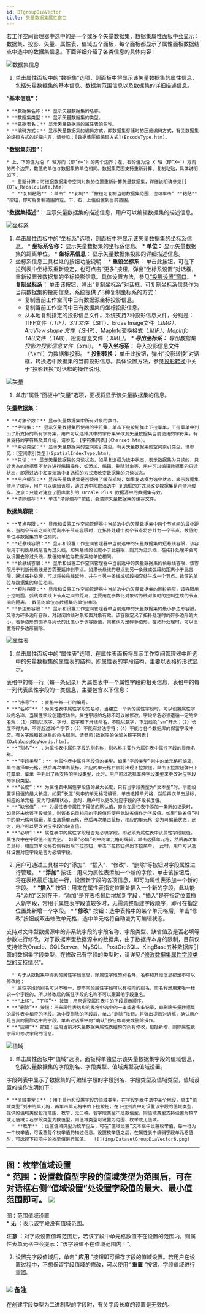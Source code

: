 ```yaml
---
id: DTgroupDiaVector
title: 矢量数据集属性窗口
---
```

若工作空间管理器中选中的是一个或多个矢量数据集，数据集属性面板中会显示：数据集、投影、矢量、属性表、值域五个面板，每个面板都显示了属性面板数据结点中选中的数据集信息。下面详细介绍了各类信息的具体内容：

![](img/close.gif)数据集信息

  1. 单击属性面板中的“数据集”选项，则面板中将显示该矢量数据集的属性信息，包括矢量数据集的基本信息、数据集范围信息以及数据集的详细描述信息。

**“基本信息”：**

    * **数据集名称：** 显示矢量数据集的名称。
    * **数据集类型：** 显示矢量数据集的类型。
    * **数据表名：** 显示矢量数据集的属性表的名称。
    * **编码方式：** 显示矢量数据集的编码方式，即数据集存储时的压缩编码方式，有关数据集的编码方式的详细内容，请参见：[数据集压缩编码方式](EncodeType.htm)。

**“数据集范围”：**

    * 上、下的值为沿 Y 轴方向（即‘Y=’）的两个边界；左、右的值为沿 X 轴（即‘X=’）方向的两个边界，数值的单位与数据集的单位相同。数据集范围支持重新计算、复制粘贴，具体说明如下： 
      * 重新计算：可根据数据集中空间对象的位置重新计算矢量数据集，详细说明请参见[](DTv_Recalculate.htm)
      * **复制粘贴** ：单击“ **复制** ”按钮可复制当前数据集范围，也可单击“ **粘贴** ”按钮，即可将复制范围的左、下、右、上值设置到当前范围。

**“数据集描述”：** 显示矢量数据集的描述信息，用户可以编辑数据集的描述信息。

![](img/close.gif)坐标系

  1. 单击属性面板中的“坐标系”选项，则面板中将显示该矢量数据集的坐标系信息。 
    * **坐标系名称：** 显示矢量数据集的坐标系信息。
    * **单位：** 显示矢量数据集的距离单位。
    * **坐标系信息：** 显示矢量数据集投影的详细描述信息。
  2. 坐标系信息工具栏处的按钮功能说明： 
    * **重设坐标系：** 单击此按钮，可在下拉列表中坐标系重新设定，也可点击“更多”按钮，弹出“坐标系设置”对话框，重新设置该数据集的坐标投影信息。具体设置方法，参见[“投影设置”窗口](../projection/PrjCoordSysSettingWin.htm)。 
    * **复制坐标系：** 单击该按钮，弹出“复制坐标系”对话框，可复制坐标系信息作为当前数据集的投影信息。系统提供了3种复制坐标系的方式： 
      * 复制当前工作空间中已有数据源坐标投影信息。
      * 复制当前工作空间中已有数据集的坐标投影信息。
      * 从本地复制指定的投影信息文件。系统支持7种投影信息文件，分别是：TIFF文件（*.TIF）、SIT文件（*.SIT）、Erdas Image文件（*.IMG）、ArcView shape 文件（*.SHP）、MapInfo交换格式（*.MIF）、MapInfo TAB文件（*.TAB）、投影信息文件（*.XML）。
    * **导出坐标系：** 导出数据集投影为投影信息文件（*.xml）。 
    * **导入坐标系：** 导入投影信息文件（*.xml）为数据集投影。 
    * **投影转换：** 单击此按钮，弹出“投影转换”对话框，转换选中数据集的当前投影信息。具体设置方法，参见[投影转换](../projection/ConvertPrjCoordSys.htm)中关于“投影转换”对话框的操作说明。

![](img/close.gif)矢量

  1. 单击“属性”面板中“矢量”选项，面板将显示该矢量数据集的信息。

**矢量数据集：**

    * **对象个数：** 显示矢量数据集中所有对象的数目。
    * **字符集：** 显示矢量数据集所使用的字符集，单击下拉按钮弹出下拉菜单，下拉菜单中列出了所支持的所有字符集，用户可以选择其中的字符集来改变矢量数据集当前使用的字符集。有关支持的字符集及其介绍，请参见：[字符集列表](Charset.htm)。
    * **索引类型：** 显示矢量数据集的空间索引类型。有关矢量数据集的空间索引类型，请参见：[空间索引类型](SpatialIndexType.htm)。
    * **只读：** 显示矢量数据集的只读状态，如果复选框为选中状态，表示数据集为只读的，只读状态的数据集不允许进行编辑操作，如添加、编辑、删除对象等，用户可以编辑数据集的只读状态，即通过选中和取消选中复选框的方式来改变数据集的只读状态。
    * **用户缓存：** 显示矢量数据集是否使用了缓存机制，如果复选框为选中状态，表示数据集使用了缓存，用户可以编辑该项，通过选中和取消选中 复选框的方式来改变数据集是否使用缓存。注意：只能对建立了图库索引的 Orcale Plus 数据源中的数据集有效。
    * **清除缓存：** 单击“清除缓存”按钮，会清除矢量数据集的缓存文件。

**数据集容限：**

    * **节点容限：** 显示和设置工作空间管理器中当前选中的矢量数据集中两个节点间的最小距离，当两个节点之间的距离小于节点容限时，在拓扑处理中两个节点将合并为一个节点。数值的单位与数据集的单位相同。
    * **短悬线容限：** 显示和设置工作空间管理器中当前选中的矢量数据集的短悬线容限，该容限用于判断悬线是否为过头线，如果悬线的长度小于此容限，则其为过头线，在拓扑处理中会可以设置去除过头线。数值的单位与数据集的单位相同。
    * **长悬线容限：** 显示和设置工作空间管理器中当前选中的矢量数据集的长悬线容限，该容限用于判断长悬线是否需要延伸到节点。如果长悬线的悬点到另一条线或弧段的距离小于此容限，通过拓扑处理，可以将长悬线延伸，并在与另一条线或弧段相交处生成一个节点。数值的单位与数据集的单位相同。
    * **颗粒容限：** 显示和设置工作空间管理器中当前选中的矢量数据集的颗粒容限，该容限用于控制圆、弧线或曲线上节点之间的距离，主要用在参数化对象转为线对象时的控制生成的节点间的距离。 数值的单位与数据集的单位相同。
    * **多边形容限：** 显示和设置工作空间管理器中当前选中的矢量数据集的最小多边形容限，又称为碎多边形容限，对封闭的线对象和面对象有效。该容限定义了拓扑处理时的碎多边形的大小，若多边形的面积与周长的比值小于该容限值，则被认为是碎多边形。在拓扑处理时，可以设置将碎多边形删除。

![](img/close.gif)属性表

  1. 单击属性面板中的“属性表”选项，在属性表面板将显示工作空间管理器中所选中的矢量数据集的属性表的结构，即属性表的字段结构，主要以表格的形式显示。

表格中的每一行（每一条记录）为属性表中一个属性字段的相关信息，表格中的每一列代表属性字段的一类信息，主要包含以下信息：

    * **“序号”** ：表格中每一行的编号。
    * **“名称”** ：为属性表中属性字段的名称，当建立一个新的属性字段时，可以设置属性字段的名称，当属性字段创建成功后，属性字段的名称不可以被修改。字段命名必须遵循一定的命名规：（1）只能以汉字、字母、数字和下滑线命名，不能以数字，下划线及“sm”开头；（2）长度不得为0，不得超过30个字节；（3）不能有非法字符；（4）不能与各个数据库的保留字段冲突。有关字段和数据集的命名规则，请参见[数据库的保留关键字列表](DatabaseKeyWords.htm)。
    * **“别名”** ：为属性表中属性字段的别名称，别名称主要作为属性表中属性字段的显示名称。
    * **“字段类型”：** 为属性表中属性字段值的类型。如果“字段类型”列中的单元格可编辑，单击选择单元格，然后再次单击鼠标，相应的单元格右侧将出现下拉按钮，单击下拉按钮弹出下拉菜单，菜单 中列出了所支持的字段类型，此时，用户可以选择某种字段类型来更改对应字段的字段类型。
    * **“长度”：** 为属性表中属性字段值的最大长度，只有当字段类型为“文本型”时，才能设置字段值的最大长度。如果“长度”列中的单元格可编辑，单击选择单元格，然后再次单击鼠标，相应的单元格 变为可编辑状态，此时，用户可以更改对应字段的字段长度值。
    * **“缺省值”：** 为属性表中属性字段值的默认值，即当在属性表中添加一条新的记录时，如果还未给该字段赋值，则该条记录相应的字段值将使用此缺省值作为字段值。如果“缺省值”列中的单元格可编辑，单击选择单元格，然后再次单击鼠标，相应的单元格 变为可编辑状态，此时，用户可以更改对应字段的缺省值。
    * **“必填”：** 属性表中的属性字段是否为必填字段，即必须为属性表中该属性字段赋值，属性表中在字段值不能为空。 如果“必填”列中的单元格可编辑，单击选择单元格，然后再次单击鼠标，相应的单元格右侧将出现下拉按钮，单击下拉按钮弹出下拉菜单， 此时，用户可以选择设置对应字段是否为必填字段。
  2. 用户可通过工具栏中的“添加”、“插入”、“修改”、“删除”等按钮对字段属性进行管理。
    * **“添加”** 按钮：用来为属性表添加一个新的字段，单击该按钮后，将在表格最后追加一行，设置新字段的各项信息，即可为属性表添加一个新的字段。
    * **“插入”** 按钮：用来在属性表指定位置处插入一个新的字段，此功能与“添加”区别在于，“添加”是在表格最后增加新字段，“插入”是在指定位置插入新字段，常用于属性表字段值较多时，无需调整新建字段顺序，即可在指定位置处新增一个字段。
    * **"修改"** 按钮：选中表格中的某个单元格后，单击“修改”按钮或双击修改单元格，选中单元格将自动变为可编辑状态。 

支持对文件型数据源中的非系统字段的字段名称、字段类型、缺省值及是否必填等参数进行修改。对于数据库型数据源中的数据集，由于数据库本身的限制，目前仅支持修改Oracle、SQLServer、MySQL、PostGreSQL、KingBase五种数据库引擎的数据集字段类型，在修改已有字段的类型时，请详见:“[修改数据集属性字段类型的支持情况](../../DataProcessing/DataManagement/DTgroupDiaVector_ModifyType.htm)”。

      * 对于从数据集中得到的属性字段信息，除属性字段的别名外，名称和其他信息都是不可以修改的；
      * 属性字段的别名可以不唯一，即不同的属性字段可以有相同的别名，而名称是用来唯一标识一个字段的，所以修改后的属性字段的名称不可以跟其他字段重名。
    * **"上移"、“下移”** 按钮：用来调整属性表中的字段显示顺序。
    * **“删除”** 按钮：用来属性表结构的表格中选中的一条或者多条记录，即删除矢量数据集的属性表中相应的字段。选中要删除的字段后，单击“删除”按钮，将弹出提示对话框，确认用户是否真的删除选中的字段，单击对话框中的“确认”按钮即可完成删除操作。
    * **“应用”** 按钮：应用当前对矢量数据集属性表结构的所有修改，包括新增、删除属性表字段和修改字段的信息。

![](img/close.gif)值域

  1. 单击属性面板中“值域”选项，面板将单独显示该矢量数据集字段的值域信息，包括矢量数据集的字段别名、字段类型、值域类型及值域设置。 

字段列表中显示了数据集的可编辑字段的字段别名、字段类型及值域类型，值域设置的操作说明如下：

    * **值域类型：** ：用于显示和设置字段的值域类型。在字段列表中选中某个地段，单击“值域类型”列中的单元格，再单击单元格中的下拉按钮，在下拉列表中可设置该字段的值域类型，提供的值域类型包括范围、枚举、无三种。若字段类型不是数值型，则值域类型支持设置为枚举或无值域；若字段类型为数值型，则值域类型可设置为范围、枚举或无值域。 
      * **枚举** ：设置值域类型为枚举型后，可在“值域设置”文本框中设置枚举值，每一行为一个枚举值，可设置每个枚举值的描述信息。设置枚举值之后，在属性表中编辑字段单元格值时，可选择下拉项中的枚举值进行赋值。  ![](img/DatasetGroupDiaVector6.png)  
---  
图：枚举值域设置  
      * **范围** ：设置数值型字段的值域类型为范围后，可在对话框右侧“值域设置”处设置字段值的最大、最小值范围即可。  ![](img/DatasetGroupDiaVector7.png)  
---  
图：范围值域设置  
      * **无** ：表示该字段没有值域范围。

**注意** ：对字段设置值域范围后，若该字段中单元格数值不在设置的范围内，则属性表单元格中会提示：“该字段值不在值域范围内！”。

  2. 设置完字段值域后，单击“ **应用** ”按钮即可保存字段的值域设置。若用户在设置过程中，不想保留字段值域的修改，可以使用“ **重置** ”按钮，字段值域进行重置。

### ![](../../img/note.png) 备注

在创建字段类型为二进制型的字段时，有关字段长度的设置是无效的。




